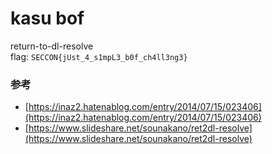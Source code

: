 # kasu bof  
return-to-dl-resolve  
flag: `SECCON{jUst_4_s1mpL3_b0f_ch4ll3ng3}`  

### 参考  
- [https://inaz2.hatenablog.com/entry/2014/07/15/023406](https://inaz2.hatenablog.com/entry/2014/07/15/023406)  
- [https://www.slideshare.net/sounakano/ret2dl-resolve](https://www.slideshare.net/sounakano/ret2dl-resolve)  
